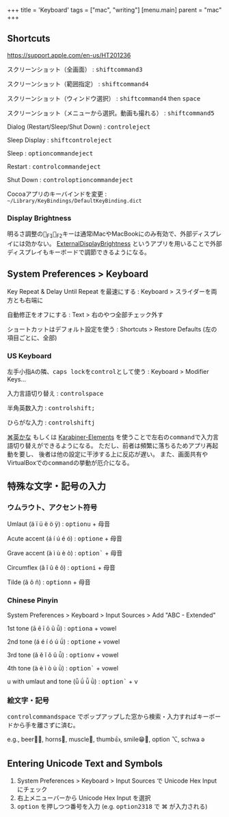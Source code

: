 +++
title = 'Keyboard'
tags = ["mac", "writing"]
[menu.main]
  parent = "mac"
+++

## Shortcuts

https://support.apple.com/en-us/HT201236

スクリーンショット（全画面）
:   <kbd>shift</kbd><kbd>command</kbd><kbd>3</kbd>

スクリーンショット（範囲指定）
:   <kbd>shift</kbd><kbd>command</kbd><kbd>4</kbd>

スクリーンショット（ウィンドウ選択）
:   <kbd>shift</kbd><kbd>command</kbd><kbd>4</kbd> then <kbd>space</kbd>

スクリーンショット（メニューから選択。動画も撮れる）
:   <kbd>shift</kbd><kbd>command</kbd><kbd>5</kbd>

Dialog (Restart/Sleep/Shut Down)
:   <kbd>control</kbd><kbd>eject</kbd>

Sleep Display
:   <kbd>shift</kbd><kbd>control</kbd><kbd>eject</kbd>

Sleep
:   <kbd>option</kbd><kbd>command</kbd><kbd>eject</kbd>

Restart
:   <kbd>control</kbd><kbd>command</kbd><kbd>eject</kbd>

Shut Down
:   <kbd>control</kbd><kbd>option</kbd><kbd>command</kbd><kbd>eject</kbd>

Cocoaアプリのキーバインドを変更
:   `~/Library/KeyBindings/DefaultKeyBinding.dict`

### Display Brightness

明るさ調整の<kbd>🔅<sub>F1</sub></kbd><kbd>🔆<sub>F2</sub></kbd>キーは通常iMacやMacBookにのみ有効で、外部ディスプレイには効かない。
[ExternalDisplayBrightness](https://github.com/fnesveda/ExternalDisplayBrightness/)
というアプリを用いることで外部ディスプレイもキーボードで調節できるようになる。


## System Preferences > Keyboard

Key Repeat & Delay Until Repeat を最速にする
:   Keyboard > スライダーを両方とも右端に

自動修正をオフにする
:   Text > 右のやつ全部チェック外す

ショートカットはデフォルト設定を使う
:   Shortcuts > Restore Defaults (左の項目ごとに、全部)

### US Keyboard

左手小指<kbd>A</kbd>の隣、<kbd>caps lock</kbd>を<kbd>control</kbd>として使う
:   Keyboard > Modifier Keys...

入力言語切り替え
:   <kbd>control</kbd><kbd>space</kbd>

半角英数入力
:   <kbd>control</kbd><kbd>shift</kbd><kbd>;</kbd>

ひらがな入力
:   <kbd>control</kbd><kbd>shift</kbd><kbd>j</kbd>

[⌘英かな](https://github.com/iMasanari/cmd-eikana)
もしくは
[Karabiner-Elements](https://pqrs.org/osx/karabiner/)
を使うことで左右の<kbd>command</kbd>で入力言語切り替えができるようになる。
ただし、前者は頻繁に落ちるためアプリ再起動を要し、
後者は他の設定に干渉する上に反応が遅い。
また、画面共有やVirtualBoxでの<kbd>command</kbd>の挙動が厄介になる。

## 特殊な文字・記号の入力

### ウムラウト、アクセント符号

Umlaut (ä ï ü ë ö ÿ)
:   <kbd>option</kbd><kbd>u</kbd> + 母音

Acute accent (á í ú é ó)
:   <kbd>option</kbd><kbd>e</kbd> + 母音

Grave accent (à ì ù è ò)
:   <kbd>option</kbd><kbd>`</kbd> + 母音

Circumflex (â î û ê ô)
:   <kbd>option</kbd><kbd>i</kbd> + 母音

Tilde (ã õ ñ)
:   <kbd>option</kbd><kbd>n</kbd> + 母音

### Chinese Pinyin

System Preferences > Keyboard > Input Sources > Add "ABC - Extended"

1st tone (ā ē ī ō ū ǖ)
:   <kbd>option</kbd><kbd>a</kbd> + vowel

2nd tone (á é í ó ú ǘ)
:   <kbd>option</kbd><kbd>e</kbd> + vowel

3rd tone (ǎ ě ǐ ǒ ǔ ǚ)
:   <kbd>option</kbd><kbd>v</kbd> + vowel

4th tone (à è ì ò ù ǜ)
:   <kbd>option</kbd><kbd>`</kbd> + vowel

u with umlaut and tone (ǖ ǘ ǚ ǜ)
:   <kbd>option</kbd><kbd>`</kbd> + <kbd>v</kbd>

### 絵文字・記号

<kbd>control</kbd><kbd>command</kbd><kbd>space</kbd>
でポップアップした窓から検索・入力すればキーボードから手を離さずに済む。

e.g.,
beer🍺🍻, horns🤘, muscle💪, thumb👍, smile😁🤣, option ⌥, schwa ə

## Entering Unicode Text and Symbols

1.  System Preferences > Keyboard > Input Sources で Unicode Hex Input にチェック
1.  右上メニューバーから Unicode Hex Input を選択
1.  <kbd>option</kbd> を押しつつ番号を入力
    (e.g. <kbd>option</kbd><kbd>2318</kbd> で ⌘ が入力される)
